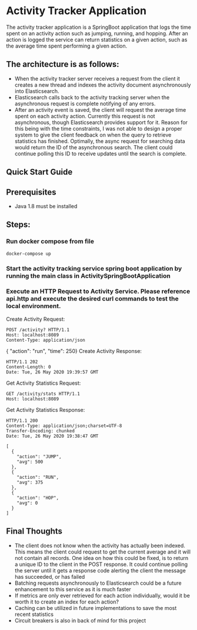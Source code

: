 # Activity Tracker Application

The activity tracker application is a SpringBoot application that logs the time spent on an activity action such as jumping, running, and hopping.
After an action is logged the service can return statistics on a given action, such as the average time
spent performing a given action.

## The architecture is as follows:

- When the activity tracker server receives a request from the client it creates a new thread and indexes the activity 
document asynchronously into Elasticsearch.
- Elasticsearch calls back to the activity tracking server when the asynchronous request 
is complete notifying of any errors.
- After an activity event is saved, the client will request the average time spent on each activity action.
Currently this request is not asynchronous, though Elasticsearch provides support for it. Reason for this
being with the time constraints, I was not able to design a proper system to give the client
feedback on when the query to retrieve statistics has finished. Optimally, the async request
for searching data would return the ID of the asynchronous search. The client could continue polling
this ID to receive updates until the search is complete.

## Quick Start Guide

## Prerequisites
- Java 1.8 must be installed 

## Steps:

### Run docker compose from file

    docker-compose up
    
### Start the activity tracking service spring boot application by running the main class in ActivitySpringBootApplication

### Execute an HTTP Request to Activity Service. Please reference api.http and execute the desired curl commands to test the local environment.

Create Activity Request:

    POST /activity? HTTP/1.1
    Host: localhost:8089
    Content-Type: application/json

{ "action": "run", "time": 250}
Create Activity Response:
    
    HTTP/1.1 202 
    Content-Length: 0
    Date: Tue, 26 May 2020 19:39:57 GMT
    
Get Activity Statistics Request:

    GET /activity/stats HTTP/1.1
    Host: localhost:8089
    
Get Activity Statistics Response:

    HTTP/1.1 200 
    Content-Type: application/json;charset=UTF-8
    Transfer-Encoding: chunked
    Date: Tue, 26 May 2020 19:38:47 GMT
    
    [
      {
        "action": "JUMP",
        "avg": 500
      },
      {
        "action": "RUN",
        "avg": 375
      },
      {
        "action": "HOP",
        "avg": 0
      }
    ]    
   

## Final Thoughts
- The client does not know when the activity has actually been indexed. This means the client could
request to get the current average and it will not contain all records. One idea on how this could be fixed,
is to return a unique ID to the client in the POST response. It could continue polling the server until
it gets a response code alerting the client the message has succeeded, or has failed
- Batching requests asynchronously to Elasticsearch could be a future enhancement to this service as it is much faster
- If metrics are only ever retrieved for each action individually, would it be worth it to create an index for 
each action?
- Caching can be utilized in future implementations to save the most recent statistics
- Circuit breakers is also in back of mind for this project
